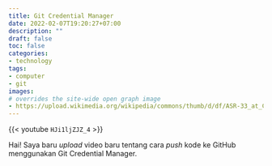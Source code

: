 ```yaml
---
title: Git Credential Manager
date: 2022-02-07T19:20:27+07:00
description: ""
draft: false
toc: false
categories:
- technology
tags:
- computer
- git
images:
# overrides the site-wide open graph image
- https://upload.wikimedia.org/wikipedia/commons/thumb/d/df/ASR-33_at_CHM.agr.jpg/800px-ASR-33_at_CHM.agr.jpg
---
```


{{< youtube `HJi1ljZJZ_4` >}}

Hai! Saya baru _upload_ video baru tentang cara _push_ kode ke GitHub
menggunakan Git Credential Manager.

<!--more-->
